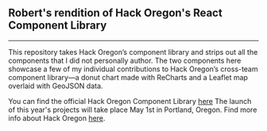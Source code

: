## Robert's rendition of Hack Oregon's React Component Library
---
This repository takes Hack Oregon’s component library and strips out all the components that I did not personally author. The two components here showcase a few of my individual contributions to Hack Oregon’s cross-team component library—a donut chart made with ReCharts and a Leaflet map overlaid with GeoJSON data.

You can find the official Hack Oregon Component Library [here](https://github.com/hackoregon/component-library)
The launch of this year's projects will take place May 1st in Portland, Oregon. Find more info about Hack Oregon [here](http://www.hackoregon.org/).
